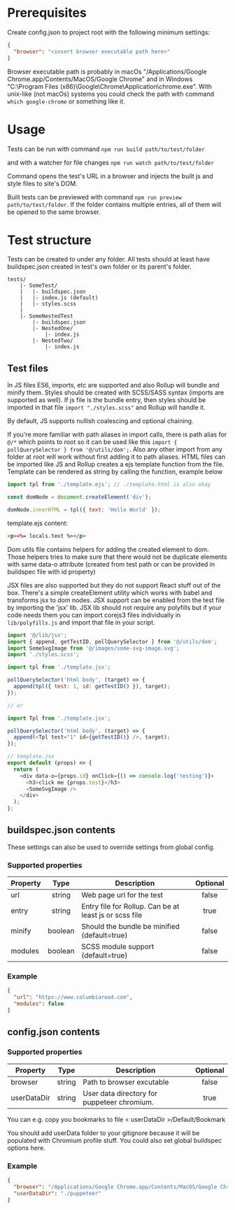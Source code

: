 # Prerequisites

Create config.json to project root with the following minimum settings:

```json
{
  "browser": "<insert browser executable path here>"
}
```

Browser executable path is probably in macOs "/Applications/Google Chrome.app/Contents/MacOS/Google Chrome" and in Windows "C:\Program Files (x86)\Google\Chrome\Application\chrome.exe". With unix-like (not macOs) systems you could check the path with command `which google-chrome` or something like it.

# Usage

Tests can be run with command `npm run build path/to/test/folder`

and with a watcher for file changes `npm run watch path/to/test/folder`

Command opens the test's URL in a browser and injects the built js and style files to site's DOM.

Built tests can be previewed with command `npm run preview path/to/test/folder`. If the folder contains multiple entries, all of them will be opened to the same browser.

# Test structure

Tests can be created to under any folder. All tests should at least have buildspec.json created in test's own folder or its parent's folder.

```
tests/
	|- SomeTest/
	|	|- buildspec.json
	|	|- index.js (default)
	|	|- styles.scss
	|
	|- SomeNestedTest
		|- buildspec.json
		|- NestedOne/
			|- index.js
		|- NestedTwo/
			|- index.js
```

## Test files

In JS files ES6, imports, etc are supported and also Rollup will bundle and minify them. Styles should be created with SCSS/SASS syntax (imports are supported as well). If js file is the bundle entry, then styles should be imported in that file `import "./styles.scss"` and Rollup will handle it.

By default, JS supports nullish coalescing and optional chaining.

If you're more familiar with path aliases in import calls, there is path alias for `@/*` which points to root so it can be used like this `import { pollQuerySelector } from '@/utils/dom';`. Also any other import from any folder at root will work without first adding it to path aliases.
HTML files can be imported like JS and Rollup creates a ejs template function from the file. Template can be rendered as string by calling the function, example below

```js
import tpl from './template.ejs'; // ./template.html is also okay

const domNode = document.createElement('div');

domNode.innerHTML = tpl({ text: 'Hello World' });
```

template.ejs content:

```html
<p><%= locals.text %></p>
```

Dom utils file contains helpers for adding the created element to dom. Those helpers tries to make sure that there would not be duplicate elements with same data-o attribute (created from test path or can be provided in buildspec file with id property)

JSX files are also supported but they do not support React stuff out of the box. There's a simple createElement utility which works with babel and transforms jsx to dom nodes. JSX support can be enabled from the test file by importing the 'jsx' lib. JSX lib should not require any polyfills but if your code needs them you can import corejs3 files individually in `lib/polyfills.js` and import that file in your script.

```js
import '@/lib/jsx';
import { append, getTestID, pollQuerySelector } from '@/utils/dom';
import SomeSvgImage from '@/images/some-svg-image.svg';
import './styles.scss';

import tpl from './template.jsx';

pollQuerySelector('html body', (target) => {
  append(tpl({ test: 1, id: getTestID() }), target);
});

// or

import Tpl from './template.jsx';

pollQuerySelector('html body', (target) => {
  append(<Tpl test="1" id={getTestID()} />, target);
});

// template.jsx
export default (props) => {
  return (
    <div data-o={props.id} onClick={() => console.log('testing')}>
      <h3>click me {props.test}</h3>
      <SomeSvgImage />
    </div>
  );
};
```

## buildspec.json contents

These settings can also be used to override settings from global config.

### Supported properties

| Property |  Type   | Description                                            | Optional |
| -------- | :-----: | ------------------------------------------------------ | :------: |
| url      | string  | Web page url for the test                              |  false   |
| entry    | string  | Entry file for Rollup. Can be at least js or scss file |   true   |
| minify   | boolean | Should the bundle be minified (default=true)           |  false   |
| modules  | boolean | SCSS module support (default=true)                     |  false   |

### Example

```json
{
  "url": "https://www.columbiaroad.com",
  "modules": false
}
```

## config.json contents

### Supported properties

| Property    |  Type  | Description                                 | Optional |
| ----------- | :----: | ------------------------------------------- | :------: |
| browser     | string | Path to browser excutable                   |  false   |
| userDataDir | string | User data directory for puppeteer chromium. |   true   |

You can e.g. copy you bookmarks to file < userDataDir >/Default/Bookmark

You should add userData folder to your gitignore because it will be populated with Chromium profile stuff. You could also set global buildspec options here.

### Example

```json
{
  "browser": "/Applications/Google Chrome.app/Contents/MacOS/Google Chrome",
  "userDataDir": "./puppeteer"
}
```
